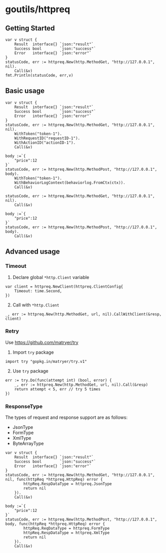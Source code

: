 # goutils/httpreq

## Getting Started

```golang
var v struct {
	Result  interface{} `json:"result"`
	Success bool        `json:"success"`
	Error   interface{} `json:"error"`
}
statusCode, err := httpreq.New(http.MethodGet, "http://127.0.0.1", nil).
	Call(&v)
fmt.Println(statusCode, err,v)
```

## Basic usage

```golang
var v struct {
	Result  interface{} `json:"result"`
	Success bool        `json:"success"`
	Error   interface{} `json:"error"`
}
statusCode, err := httpreq.New(http.MethodGet, "http://127.0.0.1", nil).
	WithToken("token-1").
	WithRequestID("requestID-1").
	WithActionID("actionID-1").
	Call(&v)
```

```golang
body :=`{
	"price":12
}`
statusCode, err := httpreq.New(http.MethodPost, "http://127.0.0.1", body).
	WithToken("token-1").
	WithBehaviorLogContext(behaviorlog.FromCtx(ctx)).
	Call(&v)
```

```golang
statusCode, err := httpreq.New(http.MethodGet, "http://127.0.0.1", nil).
	Call(&v)
```

```golang
body :=`{
	"price":12
}`
statusCode, err := httpreq.New(http.MethodPost, "http://127.0.0.1", body).
	Call(&v)
```

## Advanced usage

### Timeout

1. Declare global `*http.Client` variable
```golang
var client = httpreq.NewClient(httpreq.ClientConfig{
	Timeout: time.Second,
})
```
2. Call with `*http.Client`
```golang
_, err := httpreq.New(http.MethodGet, url, nil).CallWithClient(&resp, client)
```

### Retry
Use https://github.com/matryer/try

1. Import `try` package

```golang
import try "gopkg.in/matryer/try.v1"
```

2. Use `try` package
```golang
err := try.Do(func(attempt int) (bool, error) {
	_, err := httpreq.New(http.MethodGet, url, nil).Call(&resp)
	return attempt < 5, err // try 5 times
})
```

### ResponseType

The types of request and response support are as follows:
- JsonType
- FormType
- XmlType
- ByteArrayType

```golang
var v struct {
	Result  interface{} `json:"result"`
	Success bool        `json:"success"`
	Error   interface{} `json:"error"`
}
statusCode, err := httpreq.New(http.MethodGet, "http://127.0.0.1", nil, func(httpReq *httpreq.HttpReq) error {
		httpReq.RespDataType = httpreq.JsonType
		return nil
	}).
	Call(&v)
```

```golang
body :=`{
	"price":12
}`
statusCode, err := httpreq.New(http.MethodPost, "http://127.0.0.1", body, func(httpReq *httpreq.HttpReq) error {
		httpReq.ReqDataType = httpreq.FormType
		httpReq.RespDataType = httpreq.XmlType
		return nil
	}).
	Call(&v)
```